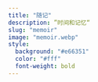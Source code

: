 ```yaml
---
title: "随记"
description: ”时间和记忆“
slug: "memoir"
image: "memoir.webp"
style:
  background: "#e66351"
  color: "#fff"
  font-weight: bold
---
```

